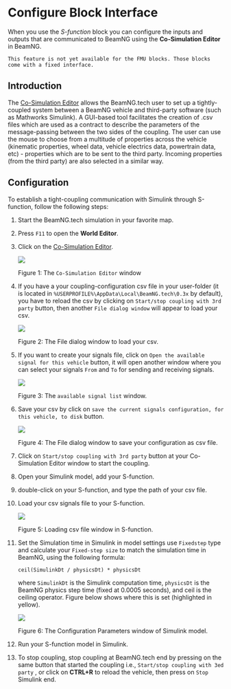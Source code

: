 # Configure Block Interface

When you use the *S-function* block you can configure the inputs and outputs that are communicated to BeamNG using the **Co-Simulation Editor** in BeamNG.

```{note}
This feature is not yet available for the FMU blocks. Those blocks come with a fixed interface.
```

## Introduction

The [Co-Simulation Editor](https://documentation.beamng.com/beamng_tech/cosimulationeditor/introduction/) allows the BeamNG.tech user to set up a tightly-coupled system between a BeamNG vehicle and third-party software (such as Mathworks Simulink). A GUI-based tool facilitates the creation of .csv files which are used as a contract to describe the parameters of the message-passing between the two sides of the coupling. The user can use the mouse to choose from a multitude of properties across the vehicle (kinematic properties, wheel data, vehicle electrics data, powertrain data, etc) - properties which are to be sent to the third party. Incoming properties (from the third party) are also selected in a similar way.

## Configuration

To establish a tight-coupling communication with Simulink through S-function, follow the following steps:

1. Start the BeamNG.tech simulation in your favorite map.
2. Press `F11` to open the **World Editor**.
3. Click on the [Co-Simulation Editor](https://documentation.beamng.com/beamng_tech/cosimulationeditor/introduction/).

    ![](../media/wdw1.png)

    Figure 1: The ```Co-Simulation Editor``` window

4. If you have a your coupling-configuration csv file in your user-folder (it is located in ```%USERPROFILE%\AppData\Local\BeamNG.tech\0.3x``` by default), you have to reload the csv by clicking on ```Start/stop coupling with 3rd party``` button, then another ```File dialog window``` will appear to load your csv.

    ![](../media/select_csv.png)

    Figure 2: The File dialog window to load your csv.

5. If you want to create your signals file, click on ```Open the available signal for this vehicle``` button, it will open another window where you can select your signals ```From``` and ```To``` for sending and receiving signals.

    ![](../media/sigWdw.png)

    Figure 3: The ```available signal list``` window.

6. Save your csv by click on ```save the current signals configuration, for this vehicle, to disk``` button.

    ![](../media/save_csv.png)

    Figure 4: The File dialog window to save your configuration as csv file.

7. Click on ```Start/stop coupling with 3rd party``` button at your Co-Simulation Editor window to start the coupling.
8. Open your Simulink model, add your S-function.
9. double-click on your S-function, and type the path of your csv file.
10. Load your csv signals file to your S-function.

    ![](../media/load_csv.png)

    Figure 5: Loading csv file window in S-function.

11. Set the Simulation time in Simulink in model settings use ```Fixedstep``` type and calculate your ```Fixed-step size``` to match the simulation time in BeamNG, using the following formula:

    ```ceil(SimulinkDt / physicsDt) * physicsDt ```

    where ```SimulinkDt``` is the Simulink computation time, ```physicsDt``` is the BeamNG physics step time (fixed at 0.0005 seconds), and ceil is the ceiling operator. Figure below shows where this is set (highlighted in yellow).

    ![](../media/2_Setting_The_Simulink_Simulation_Time.png)

    Figure 6: The Configuration Parameters window of Simulink model.

12. Run your S-function model in Simulink.
13. To stop coupling, stop coupling at BeamNG.tech end by pressing on the same button that started the coupling i.e., ```Start/stop coupling with 3ed party``` , or click on **CTRL+R** to reload the vehicle, then press on ```Stop``` Simulink end.

